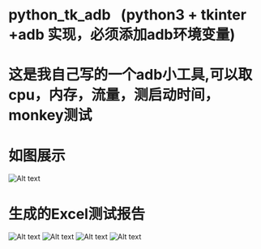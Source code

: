 # python_tk_adb    (python3 + tkinter +adb 实现，必须添加adb环境变量)
# 这是我自己写的一个adb小工具,可以取cpu，内存，流量，测启动时间，monkey测试
# 
# 如图展示
![Alt text](https://github.com/liwanlei/python_tk_adb/blob/master/11.png)
# 生成的Excel测试报告
![Alt text](https://github.com/liwanlei/python_tk_adb/blob/master/baogao.png)
![Alt text](https://github.com/liwanlei/python_tk_adb/blob/master/baogao%20(2).png)
![Alt text](https://github.com/liwanlei/python_tk_adb/blob/master/E.png)
![Alt text](https://github.com/liwanlei/python_tk_adb/blob/master/5.png)

